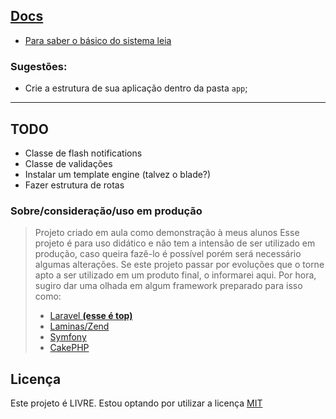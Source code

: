 ## [Docs](./Resources/docs/00-docs.md)

* [Para saber o básico do sistema leia](./Resources/docs/00-docs.md)

### Sugestões:

* Crie a estrutura de sua aplicação dentro da pasta `app`;

----

## TODO
- Classe de flash notifications
- Classe de validações
- Instalar um template engine (talvez o blade?)
- Fazer estrutura de rotas

### Sobre/consideração/uso em produção

> Projeto criado em aula como demonstração à meus alunos
> Esse projeto é para uso didático e não tem a intensão de ser utilizado em produção, caso queira fazê-lo é possível porém será necessário algumas alterações.
> Se este projeto passar por evoluções que o torne apto a ser utilizado em um produto final, o informarei aqui.
> Por hora, sugiro dar uma olhada em algum framework preparado para isso como:
> * [Laravel __(esse é top)__](https://github.com/laravel/laravel)
> * [Laminas/Zend](https://getlaminas.org/)
> * [Symfony](https://github.com/symfony/symfony)
> * [CakePHP](https://cakephp.org/)

## Licença

Este projeto é LIVRE. Estou optando por utilizar a licença [MIT](LICENCE)
